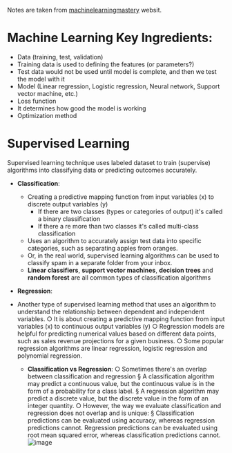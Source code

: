 Notes are taken from [machinelearningmastery](https://machinelearningmastery.com/) websit. 
# Machine Learning Key Ingredients:
+ Data (training, test, validation)
+ 	Training data is used to defining the features (or parameters?)
+ 	Test data would not be used until model is complete, and then we test the model with it
+ Model (Linear regression, Logistic regression, Neural network, Support vector machine, etc.)
+ Loss function 
+ 	It determines how good the model is working
+ Optimization method


# Supervised Learning
Supervised learning technique uses labeled dataset to train (supervise) algorithms into classifying data or predicting outcomes accurately.
+ **Classification**:
  + Creating a predictive mapping function from input variables (x) to discrete output variables (y)
    + If there are two classes (types or categories of output) it's called a binary classification
    + If there a re more than two classes it's called multi-class classification
  + Uses an algorithm to accurately assign test data into specific categories, such as separating apples from oranges.
  + Or, in the real world, supervised learning algorithms can be used to classify spam in a separate folder from your inbox.
  + **Linear classifiers**, **support vector machines**, **decision trees** and **random forest** are all common types of classification algorithms

+ **Regression**:
+ Another type of supervised learning method that uses an algorithm to understand the relationship between dependent and independent variables.
		○ It is about creating a predictive mapping function from input variables (x) to continuous output variables (y)
		○ Regression models are helpful for predicting numerical values based on different data points, such as sales revenue projections for a given business.
		○ Some popular regression algorithms are linear regression, logistic regression and polynomial regression.

	- **Classification vs Regression**: 
		○ Sometimes there's an overlap between classification and regression
			§ A classification algorithm may predict a continuous value, but the continuous value is in the form of a probability for a class label.
			§ A regression algorithm may predict a discrete value, but the discrete value in the form of an integer quantity.
		○ However, the way we evaluate classification and regression does not overlap and is unique:
			§ Classification predictions can be evaluated using accuracy, whereas regression predictions cannot.
Regression predictions can be evaluated using root mean squared error, whereas classification predictions cannot.![image](https://user-images.githubusercontent.com/79114383/174604691-fdf80c4a-b508-47be-beca-a811fdfa7a26.png)
